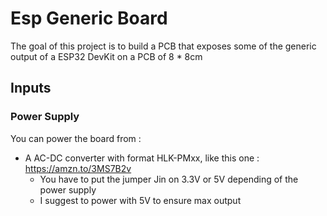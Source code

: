# Esp Generic Board
The goal of this project is to build a PCB that exposes some of the generic output of a ESP32 DevKit on a PCB of 8 * 8cm

## Inputs
### Power Supply
You can power the board from :
- A AC-DC converter with format HLK-PMxx, like this one : https://amzn.to/3MS7B2v
  - You have to put the jumper Jin on 3.3V or 5V depending of the power supply
  - I suggest to power with 5V to ensure max output
